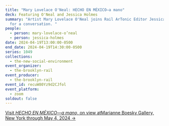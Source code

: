 ```yaml
---
title: "Mary Lovelace O'Neal: HECHO EN MÉXICO—a mano"
deck: Featuring O'Neal and Jessica Holmes
summary: "Artist Mary Lovelace O'Neal joins Rail ArTonic Editor Jessica Holmes
  for a conversation. "
people:
  - person: mary-lovelace-o’neal
  - person: jessica-holmes
date: 2024-04-19T13:00:00-0500
end_date: 2024-04-19T14:30:00-0500
series: 1049
collections:
  - the-new-social-environment
event_organizer:
  - the-brooklyn-rail
event_producer:
  - the-brooklyn-rail
event_id: recuW80Yz9d2CJfol
event_platform:
  - zoom
soldout: false
---
```

[V﻿isit *HECHO EN MÉXICO—a mano,* on view atMarianne Boesky Gallery, New York through May 4, 2024 →](https://marianneboeskygallery.com/mary-lovelace-oneal-hecho-en-mexico/)
